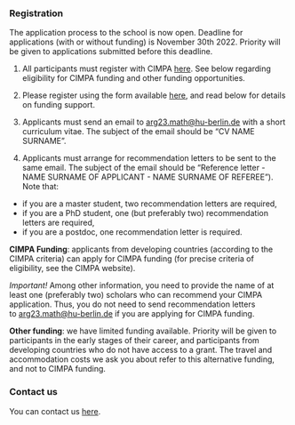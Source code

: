 ### Registration

The application process to the school is now open. Deadline for applications (with or without funding) is November 30th 2022. Priority will be given to applications submitted before this deadline.

1. All participants must register with CIMPA [here](https://www.cimpa.info/en/node/40). See below regarding eligibility for CIMPA funding and other funding opportunities.

2. Please register using the form available [here](https://docs.google.com/forms/d/e/1FAIpQLSeR5r20V8rkBqHPn-UCq84lHLKLs95B_ectIom3mQth-QqxaQ/viewform), and read below for details on funding support. 

3.  Applicants must send an email to [arg23.math@hu-berlin.de](arg23.math@hu-berlin.de) with a short curriculum vitae. The subject of the email should be “CV NAME SURNAME”.

4. Applicants must arrange for recommendation letters to be sent to the same email. The subject of the email should be “Reference letter - NAME SURNAME OF APPLICANT - NAME SURNAME OF REFEREE”). Note that:

  - if you are a master student, two recommendation letters are required,
  - if you are a PhD student, one (but preferably two) recommendation letters are required,
  - if you are a postdoc, one recommendation letter is required.

**CIMPA Funding**: applicants from developing countries (according to the CIMPA criteria) can apply for CIMPA funding (for precise criteria of eligibility, see the CIMPA website). 

*Important!* Among other information, you need to provide the name of at least one (preferably two) scholars who can recommend your CIMPA application. Thus, you do not need to send recommendation letters to [arg23.math@hu-berlin.de](arg23.math@hu-berlin.de) if you are applying for CIMPA funding.

**Other funding**: we have limited funding available. Priority will be given to participants in the early stages of their career, and participants from developing countries who do not have access to a grant. The travel and accommodation costs we ask you about refer to this alternative funding, and not to CIMPA funding.  

 
### Contact us

You can contact us [here](mailto:arg23.math@hu-berlin.de).